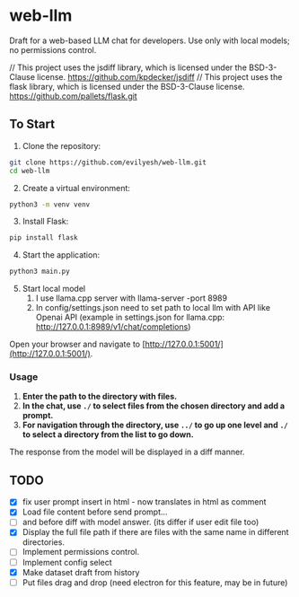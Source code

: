 # web-llm

Draft for a web-based LLM chat for developers. Use only with local models; no permissions control.

// This project uses the jsdiff library, which is licensed under the BSD-3-Clause license. https://github.com/kpdecker/jsdiff
// This project uses the flask library, which is licensed under the BSD-3-Clause license. https://github.com/pallets/flask.git

## To Start

1. Clone the repository:
```bash
git clone https://github.com/evilyesh/web-llm.git
cd web-llm
```
2. Create a virtual environment: 
```bash
python3 -m venv venv
```
3. Install Flask: 
```bash
pip install flask
```
4. Start the application: 
```bash
python3 main.py
```
5. Start local model
   1. I use llama.cpp server with llama-server -port 8989
   2. In config/settings.json need to set path to local llm with API like Openai API (example in settings.json for llama.cpp: http://127.0.0.1:8989/v1/chat/completions) 

Open your browser and navigate to [http://127.0.0.1:5001/](http://127.0.0.1:5001/).

### Usage

1. **Enter the path to the directory with files.**
2. **In the chat, use `./` to select files from the chosen directory and add a prompt.**
3. **For navigation through the directory, use `../` to go up one level and `./` to select a directory from the list to go down.**

The response from the model will be displayed in a diff manner.

## TODO

- [x] fix user prompt insert in html - now <? ?> translates in html as comment
- [x] Load file content before send prompt... 
- [ ] and before diff with model answer. (its differ if user edit file too)
- [x] Display the full file path if there are files with the same name in different directories.
- [ ] Implement permissions control.
- [ ] Implement config select
- [x] Make dataset draft from history
- [ ] Put files drag and drop (need electron for this feature, may be in future)